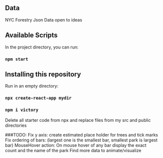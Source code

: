 ## Data
  NYC Forestry Json Data
  open to ideas

## Available Scripts

In the project directory, you can run:

### `npm start`

## Installing this repository

Run in an empty directory:
### `npx create-react-app mydir`
### `npm i victory`

Delete all starter code from npx and replace files from my src and public directories

###TODO:
Fix y axis: create estimated place holder for trees and tick marks
Fix ordering of bars: (largest one is the smallest bar, smallest park is largest bar)
MouseHover action: On mouse hover of any bar display the exact count and the name of the park
Find more data to animate/visualize
